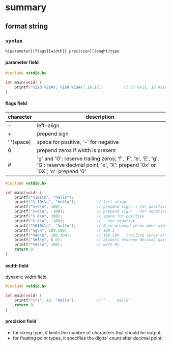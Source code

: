 # summary

## format string
### syntax
```
%[parameter][flags][width][.precision][lenght]type
```
#### parameter field
```c
#include <stdio.h>

int main(void) {
    printf("%2$d %2$#x; %1$d %1$#x",16,17);         // 17 0x11; 16 0x10
}
```

#### flags field
|character|description|
|-|-|
|-|left-align|
|+|prepend sign|
|' '(space)|space for positive, '-' for negative|
|0|prepend zeros if width is present|
|#|'g' and 'G': reserve trailing zeros; 'f', 'F', 'e', 'E', 'g', 'G': reserve decimal point; 'x', 'X': prepend '0x' or '0X'; 'o': prepend '0'|

```c
#include <stdio.h>

int main(void) {
	printf("%10s\n", "hello");
	printf("%-10s\n", "hello");			// left align
	printf("%+d\n", 100);				// prepend sign: + for positive
	printf("%+d\n", -100);				// prepend sign: - for negative
	printf("% d\n", 100);				// space for positive
	printf("% d\n", -100);				// - for negative
	printf("%010s\n", "hello");			// 0 to prepend zeros when width is specified
	printf("%g\n", 100.100);			// 100.1
	printf("%#g\n", 100.100);			// 100.100 - trailing zeros are reserved
	printf("%#f\n", 0.0);				// alwayts reserve decimal point
	printf("%#x\n", 100);				// with 0x
	return 0;
}
```

#### width field
dynamic width field
```c
#include <stdio.h>

int main(void) {
	printf("%*s", 10, "hello");         // '     hello'
	return 0;
}
```

#### precision field
* for string type, it limits the number of characters that should be output.
* for floating point types, it specifies the digits' count after decimal point.
